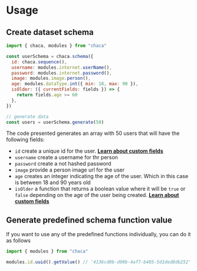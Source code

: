 # Usage

## Create dataset schema

```js
import { chaca, modules } from "chaca"

const userSchema = chaca.schema({
  id: chaca.sequence(),
  username: modules.internet.userName(),
  password: modules.internet.password(),
  image: modules.image.person(),
  age: modules.dataType.int({ min: 18, max: 90 }),
  isOlder: ({ currentFields: fields }) => {
    return fields.age >= 60
  },
})

// generate data
const users = userSchema.generate(50)
```

The code presented generates an array with 50 users that will have the following fields:

- `id` create a unique id for the user. **[Learn about custom fields](/field-types/sequence)**
- `username` create a username for thr person
- `password` create a not hashed password
- `image` provide a person image url for the user
- `age` creates an integer indicating the age of the user. Which in this case is between 18 and 90 years old
- `isOlder` a function that returns a boolean value where it will be `true` or `false` depending on the age of the user being created. **[Learn about custom fields](/field-types/custom)**

## Generate predefined schema function value

If you want to use any of the predefined functions individually, you can do it as follows

```js
import { modules } from "chaca"

modules.id.uuid().getValue() // '4136cd0b-d90b-4af7-b485-5d1ded8db252'
```
